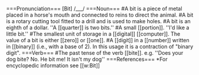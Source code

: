 ===Pronunciation===
[Bit] /___/
===Noun===
#A bit is a piece of metal placed in a horse's mouth and connected to reins to direct the animal. 
#A bit is a rotary cutting tool fitted to a drill and is used to make holes. 
#A bit is an eighth of a dollar. ''A [[quarter]] is two bits.''
#A small [[portion]]. ''I'd like a little bit.''
#The smallest unit of storage in a [[digital]] [[computer]]. The value of a bit is either [[zero]] or [[one]].
#A [[digit]] in a [[number]] written in [[binary]] (i.e., with a base of 2). In this usage it is a contraction of "binary digit".
===Verb===
#The past tense of the verb [[bite]]. e.g. ''Does your dog bite? No. He bit me! It isn't my dog''
===References===
*For encyclopedic information see [[w:Bit]]